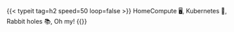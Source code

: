 #
{{< typeit
  tag=h2 
  speed=50
  loop=false >}}
HomeCompute 🖥️, Kubernetes 🚢, Rabbit holes 📚, Oh my!
{{</typeit>}}
